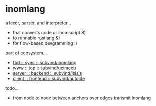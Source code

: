 inomlang
========
a lexer, parser, and interpreter... 
- that converts code or inomscript 8)
- to runnable rustlang &)
- for flow-based devgramming :)

part of ecosystem...
- [fbd :: sync :: subvind/inomlang](https://github.com/subvind/inomlang)
- [www :: top :: subvind/ucimecu](https://github.com/subvind/ucimecu)
- [server :: backend :: subvind/isisis](https://github.com/subvind/isisis)
- [client :: frontend :: subvind/autoide](https://github.com/subvind/autoide)

todo...
- from node to node between anchors over edges transmit inomlang